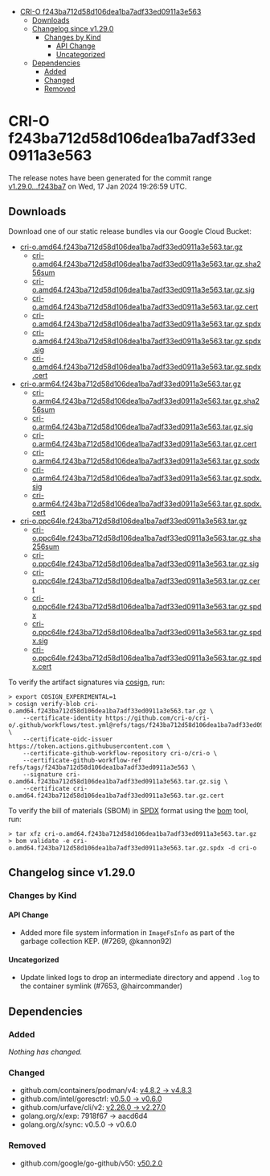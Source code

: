 - [CRI-O f243ba712d58d106dea1ba7adf33ed0911a3e563](#cri-o-f243ba712d58d106dea1ba7adf33ed0911a3e563)
  - [Downloads](#downloads)
  - [Changelog since v1.29.0](#changelog-since-v1290)
    - [Changes by Kind](#changes-by-kind)
      - [API Change](#api-change)
      - [Uncategorized](#uncategorized)
  - [Dependencies](#dependencies)
    - [Added](#added)
    - [Changed](#changed)
    - [Removed](#removed)

# CRI-O f243ba712d58d106dea1ba7adf33ed0911a3e563

The release notes have been generated for the commit range
[v1.29.0...f243ba7](https://github.com/cri-o/cri-o/compare/v1.29.0...f243ba712d58d106dea1ba7adf33ed0911a3e563) on Wed, 17 Jan 2024 19:26:59 UTC.

## Downloads

Download one of our static release bundles via our Google Cloud Bucket:

- [cri-o.amd64.f243ba712d58d106dea1ba7adf33ed0911a3e563.tar.gz](https://storage.googleapis.com/cri-o/artifacts/cri-o.amd64.f243ba712d58d106dea1ba7adf33ed0911a3e563.tar.gz)
  - [cri-o.amd64.f243ba712d58d106dea1ba7adf33ed0911a3e563.tar.gz.sha256sum](https://storage.googleapis.com/cri-o/artifacts/cri-o.amd64.f243ba712d58d106dea1ba7adf33ed0911a3e563.tar.gz.sha256sum)
  - [cri-o.amd64.f243ba712d58d106dea1ba7adf33ed0911a3e563.tar.gz.sig](https://storage.googleapis.com/cri-o/artifacts/cri-o.amd64.f243ba712d58d106dea1ba7adf33ed0911a3e563.tar.gz.sig)
  - [cri-o.amd64.f243ba712d58d106dea1ba7adf33ed0911a3e563.tar.gz.cert](https://storage.googleapis.com/cri-o/artifacts/cri-o.amd64.f243ba712d58d106dea1ba7adf33ed0911a3e563.tar.gz.cert)
  - [cri-o.amd64.f243ba712d58d106dea1ba7adf33ed0911a3e563.tar.gz.spdx](https://storage.googleapis.com/cri-o/artifacts/cri-o.amd64.f243ba712d58d106dea1ba7adf33ed0911a3e563.tar.gz.spdx)
  - [cri-o.amd64.f243ba712d58d106dea1ba7adf33ed0911a3e563.tar.gz.spdx.sig](https://storage.googleapis.com/cri-o/artifacts/cri-o.amd64.f243ba712d58d106dea1ba7adf33ed0911a3e563.tar.gz.spdx.sig)
  - [cri-o.amd64.f243ba712d58d106dea1ba7adf33ed0911a3e563.tar.gz.spdx.cert](https://storage.googleapis.com/cri-o/artifacts/cri-o.amd64.f243ba712d58d106dea1ba7adf33ed0911a3e563.tar.gz.spdx.cert)
- [cri-o.arm64.f243ba712d58d106dea1ba7adf33ed0911a3e563.tar.gz](https://storage.googleapis.com/cri-o/artifacts/cri-o.arm64.f243ba712d58d106dea1ba7adf33ed0911a3e563.tar.gz)
  - [cri-o.arm64.f243ba712d58d106dea1ba7adf33ed0911a3e563.tar.gz.sha256sum](https://storage.googleapis.com/cri-o/artifacts/cri-o.arm64.f243ba712d58d106dea1ba7adf33ed0911a3e563.tar.gz.sha256sum)
  - [cri-o.arm64.f243ba712d58d106dea1ba7adf33ed0911a3e563.tar.gz.sig](https://storage.googleapis.com/cri-o/artifacts/cri-o.arm64.f243ba712d58d106dea1ba7adf33ed0911a3e563.tar.gz.sig)
  - [cri-o.arm64.f243ba712d58d106dea1ba7adf33ed0911a3e563.tar.gz.cert](https://storage.googleapis.com/cri-o/artifacts/cri-o.arm64.f243ba712d58d106dea1ba7adf33ed0911a3e563.tar.gz.cert)
  - [cri-o.arm64.f243ba712d58d106dea1ba7adf33ed0911a3e563.tar.gz.spdx](https://storage.googleapis.com/cri-o/artifacts/cri-o.arm64.f243ba712d58d106dea1ba7adf33ed0911a3e563.tar.gz.spdx)
  - [cri-o.arm64.f243ba712d58d106dea1ba7adf33ed0911a3e563.tar.gz.spdx.sig](https://storage.googleapis.com/cri-o/artifacts/cri-o.arm64.f243ba712d58d106dea1ba7adf33ed0911a3e563.tar.gz.spdx.sig)
  - [cri-o.arm64.f243ba712d58d106dea1ba7adf33ed0911a3e563.tar.gz.spdx.cert](https://storage.googleapis.com/cri-o/artifacts/cri-o.arm64.f243ba712d58d106dea1ba7adf33ed0911a3e563.tar.gz.spdx.cert)
- [cri-o.ppc64le.f243ba712d58d106dea1ba7adf33ed0911a3e563.tar.gz](https://storage.googleapis.com/cri-o/artifacts/cri-o.ppc64le.f243ba712d58d106dea1ba7adf33ed0911a3e563.tar.gz)
  - [cri-o.ppc64le.f243ba712d58d106dea1ba7adf33ed0911a3e563.tar.gz.sha256sum](https://storage.googleapis.com/cri-o/artifacts/cri-o.ppc64le.f243ba712d58d106dea1ba7adf33ed0911a3e563.tar.gz.sha256sum)
  - [cri-o.ppc64le.f243ba712d58d106dea1ba7adf33ed0911a3e563.tar.gz.sig](https://storage.googleapis.com/cri-o/artifacts/cri-o.ppc64le.f243ba712d58d106dea1ba7adf33ed0911a3e563.tar.gz.sig)
  - [cri-o.ppc64le.f243ba712d58d106dea1ba7adf33ed0911a3e563.tar.gz.cert](https://storage.googleapis.com/cri-o/artifacts/cri-o.ppc64le.f243ba712d58d106dea1ba7adf33ed0911a3e563.tar.gz.cert)
  - [cri-o.ppc64le.f243ba712d58d106dea1ba7adf33ed0911a3e563.tar.gz.spdx](https://storage.googleapis.com/cri-o/artifacts/cri-o.ppc64le.f243ba712d58d106dea1ba7adf33ed0911a3e563.tar.gz.spdx)
  - [cri-o.ppc64le.f243ba712d58d106dea1ba7adf33ed0911a3e563.tar.gz.spdx.sig](https://storage.googleapis.com/cri-o/artifacts/cri-o.ppc64le.f243ba712d58d106dea1ba7adf33ed0911a3e563.tar.gz.spdx.sig)
  - [cri-o.ppc64le.f243ba712d58d106dea1ba7adf33ed0911a3e563.tar.gz.spdx.cert](https://storage.googleapis.com/cri-o/artifacts/cri-o.ppc64le.f243ba712d58d106dea1ba7adf33ed0911a3e563.tar.gz.spdx.cert)

To verify the artifact signatures via [cosign](https://github.com/sigstore/cosign), run:

```console
> export COSIGN_EXPERIMENTAL=1
> cosign verify-blob cri-o.amd64.f243ba712d58d106dea1ba7adf33ed0911a3e563.tar.gz \
    --certificate-identity https://github.com/cri-o/cri-o/.github/workflows/test.yml@refs/tags/f243ba712d58d106dea1ba7adf33ed0911a3e563 \
    --certificate-oidc-issuer https://token.actions.githubusercontent.com \
    --certificate-github-workflow-repository cri-o/cri-o \
    --certificate-github-workflow-ref refs/tags/f243ba712d58d106dea1ba7adf33ed0911a3e563 \
    --signature cri-o.amd64.f243ba712d58d106dea1ba7adf33ed0911a3e563.tar.gz.sig \
    --certificate cri-o.amd64.f243ba712d58d106dea1ba7adf33ed0911a3e563.tar.gz.cert
```

To verify the bill of materials (SBOM) in [SPDX](https://spdx.org) format using the [bom](https://sigs.k8s.io/bom) tool, run:

```console
> tar xfz cri-o.amd64.f243ba712d58d106dea1ba7adf33ed0911a3e563.tar.gz
> bom validate -e cri-o.amd64.f243ba712d58d106dea1ba7adf33ed0911a3e563.tar.gz.spdx -d cri-o
```

## Changelog since v1.29.0

### Changes by Kind

#### API Change
 - Added more file system information in `ImageFsInfo` as part of the garbage collection KEP. (#7269, @kannon92)

#### Uncategorized
 - Update linked logs to drop an intermediate directory and append `.log` to the container symlink (#7653, @haircommander)

## Dependencies

### Added
_Nothing has changed._

### Changed
- github.com/containers/podman/v4: [v4.8.2 → v4.8.3](https://github.com/containers/podman/v4/compare/v4.8.2...v4.8.3)
- github.com/intel/goresctrl: [v0.5.0 → v0.6.0](https://github.com/intel/goresctrl/compare/v0.5.0...v0.6.0)
- github.com/urfave/cli/v2: [v2.26.0 → v2.27.0](https://github.com/urfave/cli/v2/compare/v2.26.0...v2.27.0)
- golang.org/x/exp: 7918f67 → aacd6d4
- golang.org/x/sync: v0.5.0 → v0.6.0

### Removed
- github.com/google/go-github/v50: [v50.2.0](https://github.com/google/go-github/v50/tree/v50.2.0)
